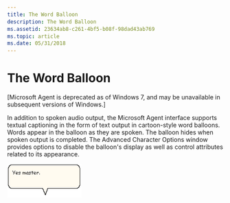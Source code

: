 ```yaml
---
title: The Word Balloon
description: The Word Balloon
ms.assetid: 23634ab8-c261-4bf5-b08f-98dad43ab769
ms.topic: article
ms.date: 05/31/2018
---
```


# The Word Balloon

\[Microsoft Agent is deprecated as of Windows 7, and may be unavailable in subsequent versions of Windows.\]

In addition to spoken audio output, the Microsoft Agent interface supports textual captioning in the form of text output in cartoon-style word balloons. Words appear in the balloon as they are spoken. The balloon hides when spoken output is completed. The Advanced Character Options window provides options to disable the balloon's display as well as control attributes related to its appearance.

![yes master word balloon](images/f3ballon.gif)

 

 




